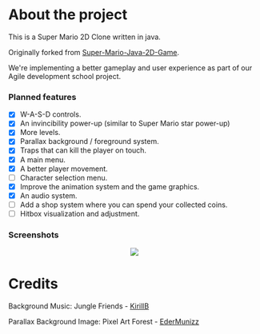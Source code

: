 # About the project
This is a Super Mario 2D Clone written in java.

Originally forked from [Super-Mario-Java-2D-Game](https://github.com/mtala3t/Super-Mario-Java-2D-Game).

We're implementing a better gameplay and user experience as part of our Agile development school project.

### Planned features

- [x] W-A-S-D controls.
- [x] An invincibility power-up (similar to Super Mario star power-up)
- [x] More levels.
- [x] Parallax background / foreground system.
- [x] Traps that can kill the player on touch.
- [x] A main menu.
- [x] A better player movement.
- [ ] Character selection menu.
- [x] Improve the animation system and the game graphics.
- [x] An audio system.
- [ ] Add a shop system where you can spend your collected coins.
- [ ] Hitbox visualization and adjustment.

### Screenshots

<p align="center">
  <img src="https://i.imgur.com/MhX5tLs.png" />
</p>

# Credits

Background Music: Jungle Friends - [KirillB](https://kbmusicandsfx.itch.io/)

Parallax Background Image: Pixel Art Forest - [EderMunizz](https://edermunizz.itch.io/)

